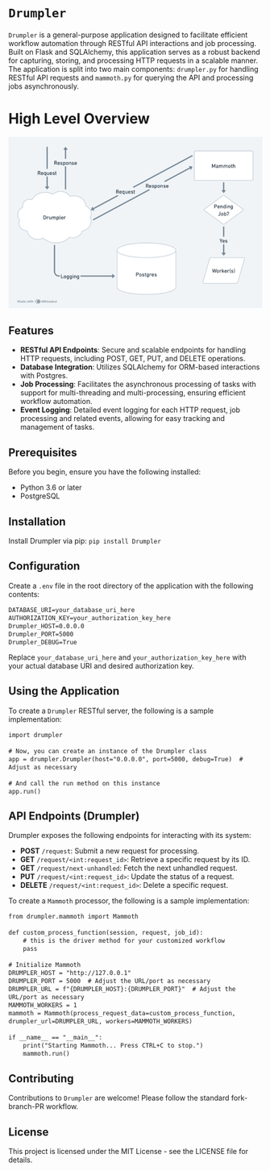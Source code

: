 
# `Drumpler`

`Drumpler` is a general-purpose application designed to facilitate efficient workflow automation through RESTful API interactions and job processing. Built on Flask and SQLAlchemy, this application serves as a robust backend for capturing, storing, and processing HTTP requests in a scalable manner. The application is split into two main components: `drumpler.py` for handling RESTful API requests and `mammoth.py` for querying the API and processing jobs asynchronously.

# High Level Overview

![Image Description](https://github.com/KarelOmab/Drumpler/blob/main/model/Drumpler%20Framework.png?raw=true)

## Features

-   **RESTful API Endpoints**: Secure and scalable endpoints for handling HTTP requests, including POST, GET, PUT, and DELETE operations.
-   **Database Integration**: Utilizes SQLAlchemy for ORM-based interactions with Postgres.
-   **Job Processing**: Facilitates the asynchronous processing of tasks with support for multi-threading and multi-processing, ensuring efficient workflow automation.
-   **Event Logging**: Detailed event logging for each HTTP request, job processing and related events, allowing for easy tracking and management of tasks.

## Prerequisites

Before you begin, ensure you have the following installed:

-   Python 3.6 or later
-   PostgreSQL

## Installation

Install Drumpler via pip:
`pip install Drumpler`

## Configuration

Create a `.env` file in the root directory of the application with the following contents:
```
DATABASE_URI=your_database_uri_here 
AUTHORIZATION_KEY=your_authorization_key_here 
Drumpler_HOST=0.0.0.0 
Drumpler_PORT=5000 
Drumpler_DEBUG=True
```

Replace `your_database_uri_here` and `your_authorization_key_here` with your actual database URI and desired authorization key.

## Using the Application

To create a `Drumpler` RESTful server, the following is a sample implementation:
```
import drumpler

# Now, you can create an instance of the Drumpler class
app = drumpler.Drumpler(host="0.0.0.0", port=5000, debug=True)  # Adjust as necessary

# And call the run method on this instance
app.run()
```

## API Endpoints (Drumpler)

Drumpler exposes the following endpoints for interacting with its system:

-   **POST** `/request`: Submit a new request for processing.
-   **GET** `/request/<int:request_id>`: Retrieve a specific request by its ID.
-   **GET** `/request/next-unhandled`: Fetch the next unhandled request.
-   **PUT** `/request/<int:request_id>`: Update the status of a request.
-   **DELETE** `/request/<int:request_id>`: Delete a specific request.

To create a `Mammoth` processor, the following is a sample implementation:
```
from drumpler.mammoth import Mammoth

def custom_process_function(session, request, job_id):
    # this is the driver method for your customized workflow
    pass

# Initialize Mammoth
DRUMPLER_HOST = "http://127.0.0.1"
DRUMPLER_PORT = 5000  # Adjust the URL/port as necessary
DRUMPLER_URL = f"{DRUMPLER_HOST}:{DRUMPLER_PORT}"  # Adjust the URL/port as necessary
MAMMOTH_WORKERS = 1
mammoth = Mammoth(process_request_data=custom_process_function, drumpler_url=DRUMPLER_URL, workers=MAMMOTH_WORKERS)

if __name__ == "__main__":
    print("Starting Mammoth... Press CTRL+C to stop.")
    mammoth.run()
```

## Contributing

Contributions to `Drumpler` are welcome! Please follow the standard fork-branch-PR workflow.

## License

This project is licensed under the MIT License - see the LICENSE file for details.